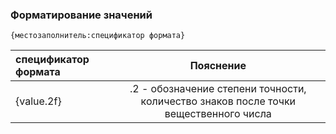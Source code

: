 ### Форматирование значений
`{местозаполнитель:спецификатор формата}`

| спецификатор формата |                                       Пояснение                                        |
|:---------------------|:--------------------------------------------------------------------------------------:|
| {value.2f}           | .2 - обозначение степени точности, количество знаков после точки   вещественного числа |
